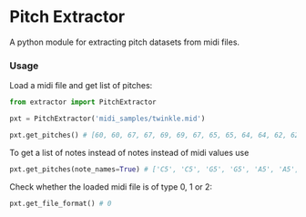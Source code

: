 # Pitch Extractor

A python module for extracting pitch datasets from midi files.

### Usage
Load a midi file and get list of pitches:

```python
from extractor import PitchExtractor

pxt = PitchExtractor('midi_samples/twinkle.mid')

pxt.get_pitches() # [60, 60, 67, 67, 69, 69, 67, 65, 65, 64, 64, 62, 62, 60]
```

To get a list of notes instead of notes instead of midi values use 
```python
pxt.get_pitches(note_names=True) # ['C5', 'C5', 'G5', 'G5', 'A5', 'A5', 'G5', 'F5', 'F5', 'E5', 'E5', 'D5', 'D5', 'C5']
```

Check whether the loaded midi file is of type 0, 1 or 2:
```python
pxt.get_file_format() # 0
```